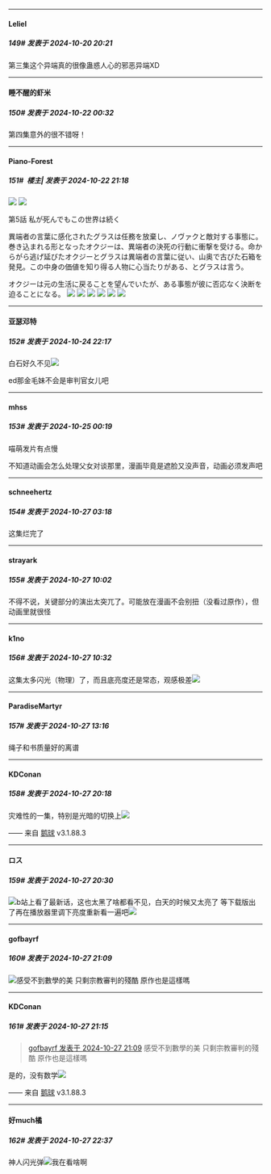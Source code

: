 ﻿
*****

####  Leliel  
##### 149#       发表于 2024-10-20 20:21

第三集这个异端真的很像蛊惑人心的邪恶异端XD


*****

####  睡不醒的虾米  
##### 150#       发表于 2024-10-22 00:32

第四集意外的很不错呀！


*****

####  Piano-Forest  
##### 151#         楼主| 发表于 2024-10-22 21:18

<img src="https://p.sda1.dev/19/520b5d7f17b04b40972e919cbe66182a/20241022_211548.jpg" referrerpolicy="no-referrer">
<img src="https://p.sda1.dev/19/b4e4be62d1bd05484e144398f3531e04/20241022_211549.jpg" referrerpolicy="no-referrer">

第5話 私が死んでもこの世界は続く

異端者の言葉に感化されたグラスは任務を放棄し、ノヴァクと敵対する事態に。巻き込まれる形となったオクジーは、異端者の決死の行動に衝撃を受ける。命からがら逃げ延びたオクジーとグラスは異端者の言葉に従い、山奥で古びた石箱を発見。この中身の価値を知り得る人物に心当たりがある、とグラスは言う。

オクジーは元の生活に戻ることを望んでいたが、ある事態が彼に否応なく決断を迫ることになる。
<img src="https://p.sda1.dev/19/96e49994ba8e57c3f2297b00011a81f3/img01.jpg" referrerpolicy="no-referrer">
<img src="https://p.sda1.dev/19/a89952e92fa2c5f08786c9d9c3bccc77/img02.jpg" referrerpolicy="no-referrer">
<img src="https://p.sda1.dev/19/2d5f8b83c540d1502b89d3d398f380d9/img03.jpg" referrerpolicy="no-referrer">
<img src="https://p.sda1.dev/19/e0a142b249390cae802103ea34b89d37/img04.jpg" referrerpolicy="no-referrer">
<img src="https://p.sda1.dev/19/fc9d5e5560f6216d09492e05c6f2d843/img05.jpg" referrerpolicy="no-referrer">
<img src="https://p.sda1.dev/19/a44c6adc68e29875c1a1918a8a14ffbd/img06.jpg" referrerpolicy="no-referrer">


*****

####  亚瑟邓特  
##### 152#       发表于 2024-10-24 22:17

白石好久不见<img src="https://static.saraba1st.com/image/smiley/face2017/072.png" referrerpolicy="no-referrer">

ed那金毛妹不会是审判官女儿吧


*****

####  mhss  
##### 153#       发表于 2024-10-25 00:19

喵萌发片有点慢

不知道动画会怎么处理父女对谈那里，漫画毕竟是遮脸又没声音，动画必须发声吧


*****

####  schneehertz  
##### 154#       发表于 2024-10-27 03:18

这集烂完了


*****

####  strayark  
##### 155#       发表于 2024-10-27 10:02

不得不说，关键部分的演出太突兀了。可能放在漫画不会别扭（没看过原作），但动画里就很怪


*****

####  k1no  
##### 156#       发表于 2024-10-27 10:32

这集太多闪光（物理）了，而且底亮度还是常态，观感极差<img src="https://static.saraba1st.com/image/smiley/face2017/130.png" referrerpolicy="no-referrer">


*****

####  ParadiseMartyr  
##### 157#       发表于 2024-10-27 13:16

绳子和书质量好的离谱


*****

####  KDConan  
##### 158#       发表于 2024-10-27 20:18

灾难性的一集，特别是光暗的切换上<img src="https://static.saraba1st.com/image/smiley/face2017/037.png" referrerpolicy="no-referrer">

—— 来自 [鹅球](https://www.pgyer.com/GcUxKd4w) v3.1.88.3


*****

####  ロス  
##### 159#       发表于 2024-10-27 20:30

<img src="https://static.saraba1st.com/image/smiley/face2017/022.png" referrerpolicy="no-referrer">b站上看了最新话，这也太黑了啥都看不见，白天的时候又太亮了
等下载版出了再在播放器里调下亮度重新看一遍吧<img src="https://static.saraba1st.com/image/smiley/face2017/001.png" referrerpolicy="no-referrer">


*****

####  gofbayrf  
##### 160#       发表于 2024-10-27 21:09

<img src="https://static.saraba1st.com/image/smiley/face2017/001.png" referrerpolicy="no-referrer">感受不到數學的美 只剩宗教審判的殘酷 原作也是這樣嗎


*****

####  KDConan  
##### 161#       发表于 2024-10-27 21:15

<blockquote><a href="httphttps://bbs.saraba1st.com/2b/forum.php?mod=redirect&amp;goto=findpost&amp;pid=66555116&amp;ptid=2163314" target="_blank">gofbayrf 发表于 2024-10-27 21:09</a>
感受不到數學的美 只剩宗教審判的殘酷 原作也是這樣嗎</blockquote>
是的，没有数学<img src="https://static.saraba1st.com/image/smiley/face2017/007.png" referrerpolicy="no-referrer">

—— 来自 [鹅球](https://www.pgyer.com/GcUxKd4w) v3.1.88.3


*****

####  好much橘  
##### 162#       发表于 2024-10-27 22:37

神人闪光弹<img src="https://static.saraba1st.com/image/smiley/face2017/018.png" referrerpolicy="no-referrer">我在看啥啊

